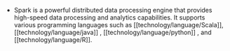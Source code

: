 - Spark is a powerful distributed data processing engine that provides high-speed data processing and analytics capabilities. It supports various programming languages such as [[technology/language/Scala]], [[technology/language/java]] , [[technology/language/python]] , and [[technology/language/R]].